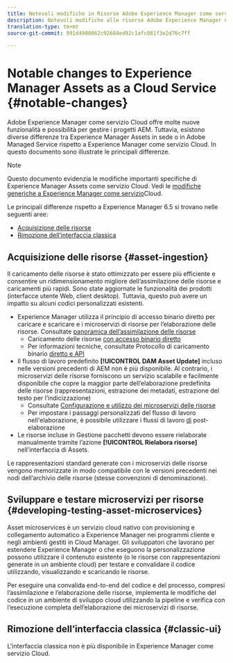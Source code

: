 ```yaml
---
title: Notevoli modifiche in Risorse Adobe Experience Manager come servizio cloud
description: Notevoli modifiche alle risorse Adobe Experience Manager nel servizio AEM Cloud rispetto a Experience Manager 6.5
translation-type: tm+mt
source-git-commit: 991d4900862c92684ed92c1afc081f3e2d76c7ff

---
```



# Notable changes to Experience Manager Assets as a Cloud Service {#notable-changes}

Adobe Experience Manager come servizio Cloud offre molte nuove funzionalità e possibilità per gestire i progetti AEM. Tuttavia, esistono diverse differenze tra Experience Manager Assets in sede o in Adobe Managed Service rispetto a Experience Manager come servizio Cloud. In questo documento sono illustrate le principali differenze.

>[!NOTE]
>
>Questo documento evidenzia le modifiche importanti specifiche di Experience Manager Assets come servizio Cloud. Vedi le [modifiche generiche a Experience Manager come servizio](/help/release-notes/aem-cloud-changes.md)Cloud.

Le principali differenze rispetto a Experience Manager 6.5 si trovano nelle seguenti aree:

* [Acquisizione delle risorse](#asset-ingestion)
* [Rimozione dell’interfaccia classica](#classic-ui)

## Acquisizione delle risorse {#asset-ingestion}

Il caricamento delle risorse è stato ottimizzato per essere più efficiente e consentire un ridimensionamento migliore dell’assimilazione delle risorse e caricamenti più rapidi. Sono state aggiornate le funzionalità dei prodotti (interfacce utente Web, client desktop). Tuttavia, questo può avere un impatto su alcuni codici personalizzati esistenti.

* Experience Manager utilizza il principio di accesso binario diretto per caricare e scaricare e i microservizi di risorse per l’elaborazione delle risorse. Consultate [panoramica dell’assimilazione delle risorse](/help/assets/asset-microservices-overview.md)
   * Caricamento delle risorse [con accesso binario diretto](/help/assets/asset-microservices-overview.md#asset-upload-with-direct-binary-access)
   * Per informazioni tecniche, consultate Protocollo di caricamento binario [diretto e API](/help/assets/developer-reference-material-apis.md#overview-binary-upload)
* Il flusso di lavoro predefinito **[!UICONTROL DAM Asset Update]** incluso nelle versioni precedenti di AEM non è più disponibile. Al contrario, i microservizi delle risorse forniscono un servizio scalabile e facilmente disponibile che copre la maggior parte dell’elaborazione predefinita delle risorse (rappresentazioni, estrazione dei metadati, estrazione del testo per l’indicizzazione)
   * Consultate [Configurazione e utilizzo dei microservizi delle risorse](/help/assets/asset-microservices-configure-and-use.md)
   * Per impostare i passaggi personalizzati del flusso di lavoro nell&#39;elaborazione, è possibile utilizzare i flussi di lavoro [di](/help/assets/asset-microservices-configure-and-use.md#post-processing-workflows) post-elaborazione
* Le risorse incluse in Gestione pacchetti devono essere rielaborate manualmente tramite l’azione **[!UICONTROL Rielabora risorse]** nell’interfaccia di Assets.

Le rappresentazioni standard generate con i microservizi delle risorse vengono memorizzate in modo compatibile con le versioni precedenti nei nodi dell’archivio delle risorse (stesse convenzioni di denominazione).

## Sviluppare e testare microservizi per risorse {#developing-testing-asset-microservices}

Asset microservices è un servizio cloud nativo con provisioning e collegamento automatico a Experience Manager nei programmi cliente e negli ambienti gestiti in Cloud Manager. Gli sviluppatori che lavorano per estendere Experience Manager o che eseguono la personalizzazione possono utilizzare il contenuto esistente (o le risorse con rappresentazioni generate in un ambiente cloud) per testare e convalidare il codice utilizzando, visualizzando e scaricando le risorse.

Per eseguire una convalida end-to-end del codice e del processo, compresi l’assimilazione e l’elaborazione delle risorse, implementa le modifiche del codice in un ambiente di sviluppo cloud utilizzando la pipeline e verifica con l’esecuzione completa dell’elaborazione dei microservizi di risorse.

## Rimozione dell’interfaccia classica {#classic-ui}

L&#39;interfaccia classica non è più disponibile in Experience Manager come servizio Cloud.
